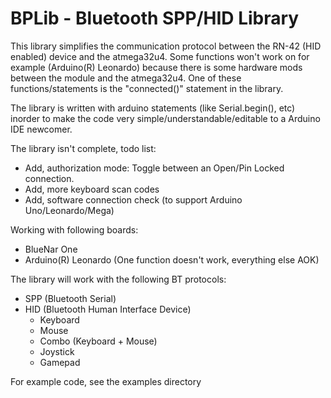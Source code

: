 BPLib - Bluetooth SPP/HID Library
=====

This library simplifies the communication protocol between the RN-42 (HID enabled) device and the atmega32u4.
Some functions won't work on for example (Arduino(R) Leonardo) because there is some hardware mods between the module
and the atmega32u4. One of these functions/statements is the "connected()" statement in the library.

The library is written with arduino statements (like Serial.begin(), etc) inorder to make the code very
simple/understandable/editable to a Arduino IDE newcomer.

The library isn't complete, todo list:

- Add, authorization mode: Toggle between an Open/Pin Locked connection.
- Add, more keyboard scan codes
- Add, software connection check (to support Arduino Uno/Leonardo/Mega)

Working with following boards:
- BlueNar One
- Arduino(R) Leonardo (One function doesn't work, everything else AOK)

The library will work with the following BT protocols:
- SPP (Bluetooth Serial)
- HID (Bluetooth Human Interface Device)
  - Keyboard
  - Mouse
  - Combo (Keyboard + Mouse)
  - Joystick
  - Gamepad

For example code, see the examples directory
